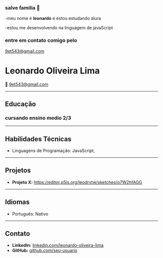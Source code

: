 ### salve familia 👋

-meu nome é **leonardo** e estou estudando alura

-estou me desenvolvendo na linguagem de javaScript

### entre em contato comigo pelo

9et543@gmail.com


# Leonardo Oliveira Lima

📧 9et543@gmail.com

---

## Educação

### cursando ensino medio 2/3

---

## Habilidades Técnicas

- Linguagens de Programação: JavaScript,

---

## Projetos

- **Projeto X:** https://editor.p5js.org/leodrvtw/sketches/o7W2hfAGG

---

## Idiomas

- Português: Nativo


---

## Contato

- **LinkedIn:** [linkedin.com/leonardo-oliveira-lima](https://www.linkedin.com/in/leonardo-oliveira-lima/)
- **GitHub:** [github.com/seu-usuario](https://github.com/seu-usuario)
